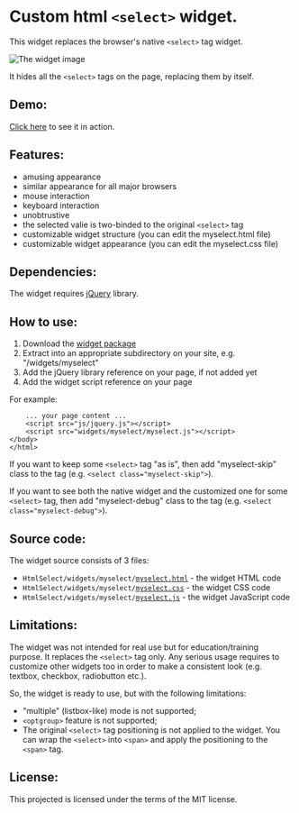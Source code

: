 Сustom html `<select>` widget.
==============================

This widget replaces the browser's native `<select>` tag widget.

![The widget image](http://szyryanov.github.io/Portfolio/HtmlSelect/images/Compare2.gif "The widget image")

It hides all the `<select>` tags on the page, replacing them by itself.

Demo:
-----

[Click here](http://szyryanov.github.io/Portfolio/HtmlSelect/test.html "widget test page") to see it in action.

Features:
---------

* amusing appearance
* similar appearance for all major browsers
* mouse interaction
* keyboard interaction
* unobtrustive
* the selected valie is two-binded to the original `<select>` tag
* customizable widget structure (you can edit the myselect.html file)
* customizable widget appearance (you can edit the myselect.css file)

Dependencies:
-------------

The widget requires [jQuery][jquery] library.

[jquery]: http://jquery.com

How to use:
-----------

1. Download the [widget package][distro]
2. Extract into an appropriate subdirectory on your site, e.g. "/widgets/myselect"
3. Add the jQuery library reference on your page, if not added yet
4. Add the widget script reference on your page

[distro]: http://szyryanov.github.io/Portfolio/HtmlSelect/files/myselect.zip "widget package"

For example:

        ... your page content ...
        <script src="js/jquery.js"></script>
        <script src="widgets/myselect/myselect.js"></script>
    </body>
    </html>

If you want to keep some `<select>` tag "as is", then add "myselect-skip" class to the tag (e.g. `<select class="myselect-skip">`).

If you want to see both the native widget and the customized one for some `<select>` tag, then add
"myselect-debug" class to the tag (e.g. `<select class="myselect-debug">`).

Source code:
------------

The widget source consists of 3 files:
* <code>HtmlSelect/widgets/myselect/[myselect.html][html]</code> - the widget HTML code
* <code>HtmlSelect/widgets/myselect/[myselect.css][css]</code> - the widget CSS code
* <code>HtmlSelect/widgets/myselect/[myselect.js][js]</code> - the widget JavaScript code

[html]: https://github.com/szyryanov/HtmlSelect/blob/master/HtmlSelect/widgets/myselect/myselect.html
[css]: https://github.com/szyryanov/HtmlSelect/blob/master/HtmlSelect/widgets/myselect/myselect.css
[js]: https://github.com/szyryanov/HtmlSelect/blob/master/HtmlSelect/widgets/myselect/myselect.js

Limitations:
------------

The widget was not intended for real use but for education/training purpose. It replaces the `<select>` tag only. Any serious usage requires to customize other widgets too in order to make a consistent look (e.g. textbox, checkbox, radiobutton etc.).

So, the widget is ready to use, but with the following limitations:

* "multiple" (listbox-like) mode is not supported;
* `<optgroup>` feature is not supported;
* The original `<select>` tag positioning is not applied to the widget. You can wrap the `<select>` into `<span>` and apply the positioning to the `<span>` tag. 

License:
--------

This projected is licensed under the terms of the MIT license.


